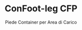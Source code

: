 ---
title: "ConFoot-leg CFP"
subtitle: "Piede Container per Area di Carico"
mainImage: "/images/products/confoot-leg-cfp-main.jpg"
gallery:
  - "/images/products/confoot-leg-cfp-1.jpg"
  - "/images/products/confoot-leg-cfp-2.jpg"
  - "/images/products/confoot-leg-cfp-3.jpg"
shortDescription: "ConFoot-leg CFP è progettato per le banchine di carico, permettendo al container di essere fissato alla banchina mentre consente alle porte di aprirsi completamente lateralmente."
technicalDescription: "Il modello CFP permette di caricare i prodotti direttamente dalla produzione nel container senza necessità di stoccaggio intermedio, e non è necessario utilizzare ulteriori attrezzature di movimentazione del container."
videoID: "da7h7VgJHgs"
faq:
  - question: "Che cos'è il ConFoot-leg CFP?"
    answer: |
      Il ConFoot-leg CFP è progettato per le banchine di carico, consentendo al container di essere fissato alla banchina mentre le porte possono aprirsi completamente contro i lati.
  - question: "Come funziona il ConFoot-leg CFP?"
    answer: |
      Il ConFoot-leg CFP fissa il container alla banchina di carico, permettendo un carico e scarico senza interruzioni direttamente dalla produzione. Questo modello elimina la necessità di ulteriori attrezzature per la movimentazione dei container, ottimizzando il processo logistico.
specifications:
  - name: "Peso"
    value: "24 kg per piede"
  - name: "Capacità di carico"
    value: "30 tonnellate"
  - name: "Intervallo di regolazione"
    value: "1.043 mm a 1.448 mm"
  - name: "Materiale"
    value: "Acciaio di alta qualità"
price: "3.500 EUR"
priceVAT: "4.235 EUR"
pricingNotes: "Sconti per grandi quantitativi disponibili. Contatta il nostro team commerciale per ulteriori dettagli."
buyLink: "/contact"
howToUse: |
  1. Posiziona il piede CFP sul casting d'angolo del container
  2. Attiva il meccanismo di bloccaggio
  3. Regola l'altezza se necessario, nell'intervallo da 1.043 mm a 1.448 mm
  4. Fissa il container alla banchina di carico
  5. Apri completamente le porte del container contro i lati
  6. Carica i prodotti direttamente dalla produzione nel container
benefits:
  - title: "Integrazione con banchina di carico"
    description: "Consente di fissare il container alla banchina, permettendo alle porte di aprirsi completamente lateralmente"
  - title: "Carico diretto"
    description: "I prodotti possono essere caricati direttamente dalla produzione nel container senza stoccaggio intermedio"
  - title: "Nessun equipaggiamento aggiuntivo"
    description: "Non è necessario ulteriore equipaggiamento per la movimentazione dei container nelle operazioni di carico"
  - title: "Efficienza del rimorchio"
    description: "Libera il rimorchio per altre attività mentre il container rimane alla banchina"
  - title: "Spazio di stoccaggio aggiuntivo"
    description: "I container possono essere utilizzati come spazio di stoccaggio aggiuntivo quando non sono in transito"
  - title: "Mobilità immediata"
    description: "I container sono sempre pronti per essere spostati: basta far passare il rimorchio sotto il container per proseguire il viaggio"
articleContent: |
  ## Che cos'è ConFoot-leg CFP?

  ConFoot-leg CFP è una soluzione specializzata di piede per container progettata specificamente per le operazioni nelle banchine di carico. Il modello CFP permette di fissare i container alle banchine, consentendo al contempo l'apertura completa delle porte contro i lati, creando un'integrazione perfetta tra il container e la struttura. Questa soluzione innovativa trasforma i container da spedizione in estensioni efficienti della tua banchina di carico, eliminando la necessità di stoccaggio intermedio e l'uso di ulteriori attrezzature di movimentazione.

  ## Vantaggi chiave per le operazioni nelle banchine di carico

  Il ConFoot-leg CFP offre vantaggi operativi significativi per le aziende che regolarmente caricano e scaricano container da spedizione. Fissando direttamente i container alla banchina, è possibile liberare i rimorchi per altre attività, ottimizzando l'utilizzo della flotta e riducendo i tempi di attesa. I prodotti possono essere caricati direttamente dalla produzione nel container, senza stoccaggio intermedio, snellendo il processo logistico e riducendo i costi di movimentazione.

  Inoltre, i container dotati di piedi CFP possono essere utilizzati come spazio di stoccaggio aggiuntivo e flessibile quando non sono in transito. Rimangono pronti per essere spostati in qualsiasi momento: basta far passare il rimorchio sotto il container e il viaggio riprende. Questa versatilità rende il CFP una soluzione ideale per le aziende che desiderano migliorare l'efficienza della banchina di carico e la capacità di stoccaggio.

  ## Come funziona

  Il ConFoot-leg CFP si aggancia in maniera sicura ai casting d'angolo del container, fornendo un supporto stabile mentre il container è posizionato presso la banchina di carico. I piedi dispongono di un intervallo regolabile da 1.043 mm a 1.448 mm, consentendo un allineamento preciso con le diverse altezze delle banchine. Ogni piede pesa 24 kg, rendendoli facilmente maneggevoli per gli operatori, mentre il sistema garantisce una notevole capacità di carico di 30 tonnellate.

  Il processo di installazione è semplice:
  1. Posiziona i piedi CFP sui casting d'angolo del container
  2. Attiva il meccanismo di bloccaggio per fissare i piedi
  3. Regola l'altezza secondo necessità per allineare il container con la banchina
  4. Fissa il container alla banchina
  5. Apri completamente le porte del container contro i lati
  6. Inizia a caricare direttamente dalla produzione nel container

  Una volta terminato il carico, il container rimane pronto per il trasporto. Quando un rimorchio è disponibile, può semplicemente essere fatto passare sotto il container, rimuovendo i piedi, e il viaggio continua senza ulteriori operazioni intermedie.

  ## Applicazioni del ConFoot-leg CFP

  ### Impianti di produzione
  Gli impianti di produzione traggono notevoli vantaggi dalla capacità del CFP di creare un'estensione armoniosa dell'area produttiva. Posizionando i container direttamente alle banchine di carico, i prodotti possono passare direttamente dalla linea di produzione ai container, eliminando lo stoccaggio intermedio e riducendo i costi di movimentazione. Questo approccio di carico diretto minimizza il rischio di danni e razionalizza il processo logistico.

  ### Centri di distribuzione
  Per i centri di distribuzione, il CFP offre una preziosa flessibilità nelle operazioni di carico. I container possono essere posizionati alle banchine di carico per periodi prolungati, permettendo un carico efficiente man mano che i prodotti diventano disponibili. Questo approccio riduce la pressione di caricare i container entro tempi stretti mentre i rimorchi attendono, ottimizzando sia l'impiego della manodopera che le risorse di trasporto.

  ### Operazioni di vendita al dettaglio
  Le aziende del settore retail possono utilizzare container dotati di CFP come spazio di stoccaggio aggiuntivo flessibile durante i periodi di picco. I container possono essere posizionati alle banchine per la ricezione diretta delle merci, per poi essere spostati nelle aree di stoccaggio una volta pieni. Questo approccio offre una capacità aggiuntiva a costi contenuti senza la necessità di un'espansione permanente della struttura.

  ### Aziende di trasporto
  Le aziende di trasporto beneficiano di una migliore utilizzazione della flotta grazie al sistema CFP. I rimorchi possono lasciare i container presso i siti dei clienti e continuare immediatamente al prossimo incarico, invece di attendere le operazioni di carico/scarico. Questa efficienza può aumentare significativamente la capacità produttiva delle flotte di rimorchi esistenti.

  ## Specifiche tecniche

  - Capacità di carico: 30 tonnellate
  - Peso: 24 kg per piede
  - Intervallo di regolazione: da 1.043 mm a 1.448 mm
  - Materiale: acciaio di alta qualità con finitura resistente
  - Compatibilità: casting d'angolo standard per container da spedizione

  Il ConFoot-leg CFP rappresenta una soluzione innovativa per le operazioni nelle banchine di carico, offrendo alle aziende un modo per ottimizzare i processi logistici, migliorare l'utilizzo delle risorse e creare una capacità di stoccaggio aggiuntiva flessibile. Abilitando il carico diretto dalla produzione ai container e liberando i rimorchi per altre attività, il CFP aiuta le aziende a raggiungere una maggiore efficienza e convenienza nelle operazioni di movimentazione dei container.
---
